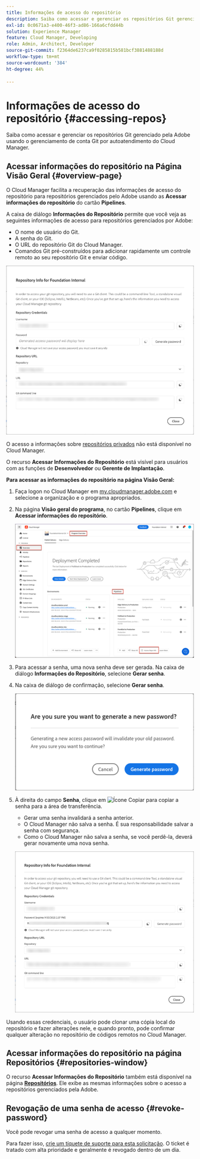 ```yaml
---
title: Informações de acesso do repositório
description: Saiba como acessar e gerenciar os repositórios Git gerenciado pela Adobe usando o gerenciamento de conta Git por autoatendimento do Cloud Manager.
exl-id: 0c0671a3-e400-46f3-ad86-166a6cfdd44b
solution: Experience Manager
feature: Cloud Manager, Developing
role: Admin, Architect, Developer
source-git-commit: f2364de6237ca9f0285815b581bcf3881488188d
workflow-type: tm+mt
source-wordcount: '384'
ht-degree: 44%

---
```



# Informações de acesso do repositório {#accessing-repos}

Saiba como acessar e gerenciar os repositórios Git gerenciado pela Adobe usando o gerenciamento de conta Git por autoatendimento do Cloud Manager.

## Acessar informações do repositório na Página Visão Geral {#overview-page}

O Cloud Manager facilita a recuperação das informações de acesso do repositório para repositórios gerenciados pelo Adobe usando as **Acessar informações do repositório** do cartão **Pipelines**.

A caixa de diálogo **Informações do Repositório** permite que você veja as seguintes informações de acesso para repositórios gerenciados por Adobe:

* O nome de usuário do Git.
* A senha do Git.
* O URL do repositório Git do Cloud Manager.
* Comandos Git pré-construídos para adicionar rapidamente um controle remoto ao seu repositório Git e enviar código.

![Janela de informações do repositório](assets/repository-info.png)

O acesso a informações sobre [repositórios privados](private-repositories.md) não está disponível no Cloud Manager.

O recurso **Acessar Informações do Repositório** está visível para usuários com as funções de **Desenvolvedor** ou **Gerente de Implantação**.

**Para acessar as informações do repositório na página Visão Geral:**

1. Faça logon no Cloud Manager em [my.cloudmanager.adobe.com](https://my.cloudmanager.adobe.com/) e selecione a organização e o programa apropriados.

1. Na página **Visão geral do programa**, no cartão **Pipelines**, clique em **Acessar informações do repositório**.

   ![Acessar informações do repositório no cartão Pipelines](assets/pipelines-card.png)

1. Para acessar a senha, uma nova senha deve ser gerada. Na caixa de diálogo **Informações do Repositório**, selecione **Gerar senha**.

1. Na caixa de diálogo de confirmação, selecione **Gerar senha**.

   ![Confirmar geração de senha](assets/confirm-generated-password.png)

1. À direita do campo **Senha**, clique em ![Ícone Copiar](https://spectrum.adobe.com/static/icons/workflow_18/Smock_Copy_18_N.svg) para copiar a senha para a área de transferência.

   * Gerar uma senha invalidará a senha anterior.
   * O Cloud Manager não salva a senha. É sua responsabilidade salvar a senha com segurança.
   * Como o Cloud Manager não salva a senha, se você perdê-la, deverá gerar novamente uma nova senha.

   ![Copiar senha na caixa de diálogo Informações do Repositório](/help/implementing/cloud-manager/managing-code/assets/repository-copy-password.png)

Usando essas credenciais, o usuário pode clonar uma cópia local do repositório e fazer alterações nele, e quando pronto, pode confirmar qualquer alteração no repositório de códigos remotos no Cloud Manager.

## Acessar informações do repositório na página Repositórios {#repositories-window}

O recurso **Acessar Informações do Repositório** também está disponível na página [**Repositórios**](managing-repositories.md). Ele exibe as mesmas informações sobre o acesso a repositórios gerenciados pela Adobe.

## Revogação de uma senha de acesso {#revoke-password}

Você pode revogar uma senha de acesso a qualquer momento.

Para fazer isso, [crie um tíquete de suporte para esta solicitação](https://experienceleague.adobe.com/pt-br?support-solution=Experience+Manager&support-tab=home#support). O ticket é tratado com alta prioridade e geralmente é revogado dentro de um dia.
